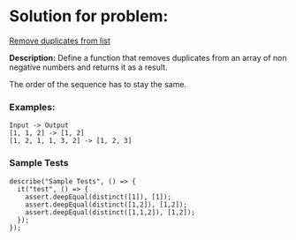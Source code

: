 # Solution for problem:

[Remove duplicates from list](https://www.codewars.com/kata/57a5b0dfcf1fa526bb000118)

**Description:**
Define a function that removes duplicates from an array of non negative numbers and returns it as a result.

The order of the sequence has to stay the same.

### Examples:

```plaintext
Input -> Output
[1, 1, 2] -> [1, 2]
[1, 2, 1, 1, 3, 2] -> [1, 2, 3]
```

### Sample Tests

```plaintext
describe("Sample Tests", () => {
  it("test", () => {
    assert.deepEqual(distinct([1]), [1]);
    assert.deepEqual(distinct([1,2]), [1,2]);
    assert.deepEqual(distinct([1,1,2]), [1,2]);
  });
});
```
